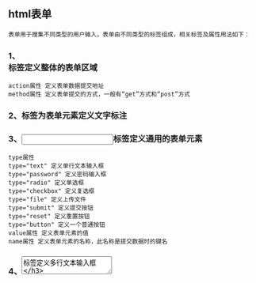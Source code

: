 ## html表单


    表单用于搜集不同类型的用户输入，表单由不同类型的标签组成，相关标签及属性用法如下：


### 1、<form>标签定义整体的表单区域


    action属性 定义表单数据提交地址
    method属性 定义表单提交的方式，一般有“get”方式和“post”方式

    
### 2、<label>标签为表单元素定义文字标注

### 3、<input>标签定义通用的表单元素


    type属性
    type="text" 定义单行文本输入框
    type="password" 定义密码输入框
    type="radio" 定义单选框
    type="checkbox" 定义复选框
    type="file" 定义上传文件
    type="submit" 定义提交按钮
    type="reset" 定义重置按钮
    type="button" 定义一个普通按钮
    value属性 定义表单元素的值
    name属性 定义表单元素的名称，此名称是提交数据时的键名


### 4、<textarea>标签定义多行文本输入框

### 5、<select>标签定义下拉表单元素

### 6、<option>标签与<select>标签配合，定义下拉表单元素中的选项


**最终实现结果如下：**


![image](https://raw.githubusercontent.com/wiki/AlexBruceLu/HTML/biao.png)


```html
<!DOCTYPE html>
<html lang="zh-CN">

<head>
    <meta charset="UTF-8">
    <meta name="viewport" content="width=device-width, initial-scale=1.0">
    <meta http-equiv="X-UA-Compatible" content="ie=edge">
    <title>去年买的表</title>
    <link rel="Shortcut Icon" href="https://raw.githubusercontent.com/wiki/AlexBruceLu/HTML/favicon.ico">
    <style>
        .box {
            width: 458px;
            height: 344px;
            background-image: url(https://raw.githubusercontent.com/wiki/AlexBruceLu/HTML/1f.jpg);
            border: 1px solid rgb(255, 255, 255);
            margin: 40px auto;
            border-collapse:collapse;
        }

        .box th {
            border: 1px solid aliceblue;
            text-align: center;
        }

        .box td {
            border: 1px solid aliceblue;
            text-align: center;
            font-family: "	Microsoft YaHei"
        }
        .color1{
            color: #f8f8f0;
        }
        .color2{
            color: #a6e22e;
        }
        .color3{
            color: #f72671;
        }
        .color4{
            color: #65d7ed;
        }
        .color5{
            color: #ffe792;
        }
    </style>
</head>

<body>
    <table class="box">
        <tr>
            <th class="color2">编号</th>
            <th class="color4">姓名</th>
            <th class="color1">性别</th>
            <th class="color3">爱好</th>
            <th class="color5">住址</th>
        </tr>
        <tr class="color2">
            <td>1</td>
            <td>德玛</td>
            <td>男</td>
            <td>抽烟</td>
            <td>德玛西亚</td>
        </tr>
        <tr class="color1">
            <td>2</td>
            <td>寒冰</td>
            <td>女</td>
            <td>足疗</td>
            <td>艾欧尼亚</td>
        </tr>
        <tr class="color3">
            <td>3</td>
            <td>日女</td>
            <td>女</td>
            <td>SPA</td>
            <td>钢铁烈阳</td>
        </tr>
        <tr class="color4">
            <td>4</td>
            <td>二珂</td>
            <td>女</td>
            <td>SPA</td>
            <td>钢铁烈阳</td>
        </tr>
        <tr class="color5">
            <td>5</td>
            <td>陈粒</td>
            <td>女</td>
            <td>SPA</td>
            <td>钢铁烈阳</td>
        </tr>
    </table>
</body>

</html>
```
